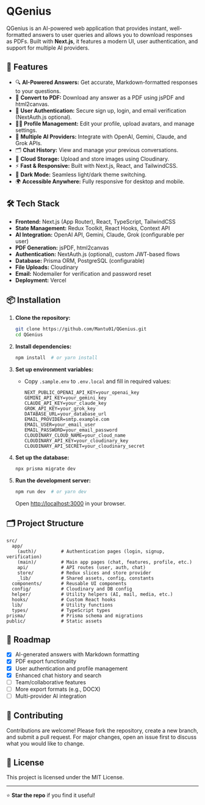# QGenius

QGenius is an AI-powered web application that provides instant, well-formatted answers to user queries and allows you to download responses as PDFs. Built with **Next.js**, it features a modern UI, user authentication, and support for multiple AI providers.

## 🚀 Features

- 🔍 **AI-Powered Answers:** Get accurate, Markdown-formatted responses to your questions.
- 📄 **Convert to PDF:** Download any answer as a PDF using jsPDF and html2canvas.
- 🔑 **User Authentication:** Secure sign up, login, and email verification (NextAuth.js optional).
- 🧑‍💼 **Profile Management:** Edit your profile, upload avatars, and manage settings.
- 🤖 **Multiple AI Providers:** Integrate with OpenAI, Gemini, Claude, and Grok APIs.
- 🗂️ **Chat History:** View and manage your previous conversations.
- 💾 **Cloud Storage:** Upload and store images using Cloudinary.
- ⚡ **Fast & Responsive:** Built with Next.js, React, and TailwindCSS.
- 🌙 **Dark Mode:** Seamless light/dark theme switching.
- 🌍 **Accessible Anywhere:** Fully responsive for desktop and mobile.

## 🛠️ Tech Stack

- **Frontend:** Next.js (App Router), React, TypeScript, TailwindCSS
- **State Management:** Redux Toolkit, React Hooks, Context API
- **AI Integration:** OpenAI API, Gemini, Claude, Grok (configurable per user)
- **PDF Generation:** jsPDF, html2canvas
- **Authentication:** NextAuth.js (optional), custom JWT-based flows
- **Database:** Prisma ORM, PostgreSQL (configurable)
- **File Uploads:** Cloudinary
- **Email:** Nodemailer for verification and password reset
- **Deployment:** Vercel

## 📦 Installation

1. **Clone the repository:**
   ```bash
   git clone https://github.com/Mantu01/QGenius.git
   cd QGenius
   ```

2. **Install dependencies:**
   ```bash
   npm install  # or yarn install
   ```

3. **Set up environment variables:**
   - Copy `.sample.env` to `.env.local` and fill in required values:
     ```env
     NEXT_PUBLIC_OPENAI_API_KEY=your_openai_key
     GEMINI_API_KEY=your_gemini_key
     CLAUDE_API_KEY=your_claude_key
     GROK_API_KEY=your_grok_key
     DATABASE_URL=your_database_url
     EMAIL_PROVIDER=smtp.example.com
     EMAIL_USER=your_email_user
     EMAIL_PASSWORD=your_email_password
     CLOUDINARY_CLOUD_NAME=your_cloud_name
     CLOUDINARY_API_KEY=your_cloudinary_key
     CLOUDINARY_API_SECRET=your_cloudinary_secret
     ```

4. **Set up the database:**
   ```bash
   npx prisma migrate dev
   ```

5. **Run the development server:**
   ```bash
   npm run dev  # or yarn dev
   ```
   Open [http://localhost:3000](http://localhost:3000) in your browser.

## 🗂️ Project Structure

```
src/
  app/
    (auth)/         # Authentication pages (login, signup, verification)
    (main)/         # Main app pages (chat, features, profile, etc.)
    api/            # API routes (user, auth, chat)
    store/          # Redux slices and store provider
    _lib/           # Shared assets, config, constants
  components/       # Reusable UI components
  config/           # Cloudinary and DB config
  helper/           # Utility helpers (AI, mail, media, etc.)
  hooks/            # Custom React hooks
  lib/              # Utility functions
  types/            # TypeScript types
prisma/             # Prisma schema and migrations
public/             # Static assets
```

## 🎯 Roadmap

- [x] AI-generated answers with Markdown formatting
- [x] PDF export functionality
- [x] User authentication and profile management
- [x] Enhanced chat history and search
- [ ] Team/collaborative features
- [ ] More export formats (e.g., DOCX)
- [ ] Multi-provider AI integration

## 🤝 Contributing

Contributions are welcome! Please fork the repository, create a new branch, and submit a pull request. For major changes, open an issue first to discuss what you would like to change.

## 📜 License

This project is licensed under the MIT License.

---

⭐ **Star the repo** if you find it useful!